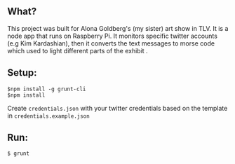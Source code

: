 What?
---
This project was built for Alona Goldberg's (my sister) art show in TLV. It is a node app that runs on Raspberry Pi.
It monitors specific twitter accounts (e.g Kim Kardashian), then it converts the text messages to morse code which used to light different parts of the exhibit .

Setup:
---
```
$npm install -g grunt-cli
$npm install
```
Create `credentials.json` with your twitter credentials based on the template in `credentials.example.json`

Run:
---
```
$ grunt
```
